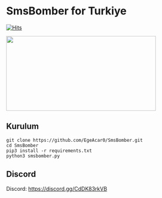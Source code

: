# SmsBomber for Turkiye

[![Hits](https://hits.sh/github.com/EgeAcar0/SmsBomber.svg?label=views&color=007ec6)](https://hits.sh/github.com/EgeAcar0/SmsBomber/)

<img src=https://user-images.githubusercontent.com/51286195/209442235-7069b8e7-b3f3-4b70-82cb-a86014836be0.png height="200px" width="400px"/>



<h2>Kurulum</h2>

```console
git clone https://github.com/EgeAcar0/SmsBomber.git
cd SmsBomber
pip3 install -r requirements.txt
python3 smsbomber.py
```


<h2>Discord</h2>


Discord: https://discord.gg/CdDK83rkVB
